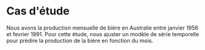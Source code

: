 # Cas d'étude

Nous avons la production mensuelle de bière en Australie entre janvier 1956 et fevrier 1991. Pour cette étude, nous ajuster un modèle de série temporelle pour prédire la production de la bière en fonction du mois.